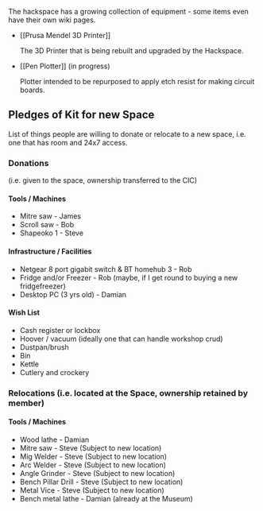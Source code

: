 The hackspace has a growing collection of equipment - some items even have their own wiki pages.

- [[Prusa Mendel 3D Printer]]

  The 3D Printer that is being rebuilt and upgraded by the Hackspace.

- [[Pen Plotter]] (in progress)

  Plotter intended to be repurposed to apply etch resist for making circuit boards.


## Pledges of Kit for new Space
List of things people are willing to donate or relocate to a new space, i.e. one that has room and 24x7 access.

### Donations 
(i.e. given to the space, ownership transferred to the CIC)

#### Tools / Machines

* Mitre saw - James
* Scroll saw - Bob
* Shapeoko 1 - Steve

#### Infrastructure / Facilities

* Netgear 8 port gigabit switch & BT homehub 3 - Rob
* Fridge and/or Freezer - Rob (maybe, if I get round to buying a new fridgefreezer)
* Desktop PC (3 yrs old) - Damian

#### Wish List

* Cash register or lockbox
* Hoover / vacuum (ideally one that can handle workshop crud)
* Dustpan/brush
* Bin
* Kettle
* Cutlery and crockery


### Relocations (i.e. located at the Space, ownership retained by member)

#### Tools / Machines

* Wood lathe - Damian
* Mitre saw - Steve (Subject to new location)
* Mig Welder - Steve (Subject to new location)
* Arc Welder - Steve (Subject to new location)
* Angle Grinder - Steve (Subject to new location)
* Bench Pillar Drill - Steve (Subject to new location)
* Metal Vice - Steve (Subject to new location)
* Bench metal lathe - Damian (already at the Museum)



